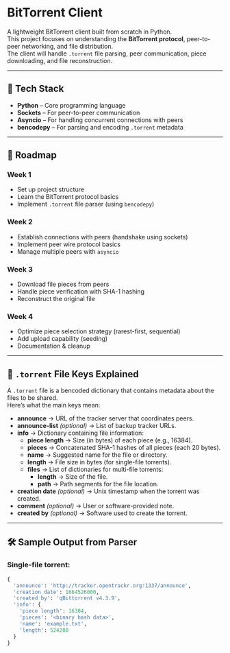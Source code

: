 # BitTorrent Client

A lightweight BitTorrent client built from scratch in Python.  
This project focuses on understanding the **BitTorrent protocol**, peer-to-peer networking, and file distribution.  
The client will handle `.torrent` file parsing, peer communication, piece downloading, and file reconstruction.

---

## 🚀 Tech Stack
- **Python** – Core programming language  
- **Sockets** – For peer-to-peer communication  
- **Asyncio** – For handling concurrent connections with peers  
- **bencodepy** – For parsing and encoding `.torrent` metadata  

---

## 📅 Roadmap

### Week 1
- Set up project structure  
- Learn the BitTorrent protocol basics  
- Implement `.torrent` file parser (using `bencodepy`)  

### Week 2
- Establish connections with peers (handshake using sockets)  
- Implement peer wire protocol basics  
- Manage multiple peers with `asyncio`  

### Week 3
- Download file pieces from peers  
- Handle piece verification with SHA-1 hashing  
- Reconstruct the original file  

### Week 4
- Optimize piece selection strategy (rarest-first, sequential)  
- Add upload capability (seeding)  
- Documentation & cleanup  

---


## 📖 `.torrent` File Keys Explained

A `.torrent` file is a bencoded dictionary that contains metadata about the files to be shared.  
Here’s what the main keys mean:

- **announce** → URL of the tracker server that coordinates peers.  
- **announce-list** *(optional)* → List of backup tracker URLs.  
- **info** → Dictionary containing file information:  
  - **piece length** → Size (in bytes) of each piece (e.g., 16384).  
  - **pieces** → Concatenated SHA-1 hashes of all pieces (each 20 bytes).  
  - **name** → Suggested name for the file or directory.  
  - **length** → File size in bytes (for single-file torrents).  
  - **files** → List of dictionaries for multi-file torrents:  
    - **length** → Size of the file.  
    - **path** → Path segments for the file location.  
- **creation date** *(optional)* → Unix timestamp when the torrent was created.  
- **comment** *(optional)* → User or software-provided note.  
- **created by** *(optional)* → Software used to create the torrent.  

---

## 🛠 Sample Output from Parser

### Single-file torrent:
```python
{
  'announce': 'http://tracker.opentrackr.org:1337/announce',
  'creation date': 1664526000,
  'created by': 'qBittorrent v4.3.9',
  'info': {
    'piece length': 16384,
    'pieces': '<binary hash data>',
    'name': 'example.txt',
    'length': 524288
  }
}
